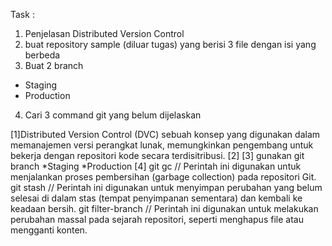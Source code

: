 
Task :
1. Penjelasan Distributed Version Control
2. buat repository sample (diluar tugas) yang berisi 3 file dengan isi yang berbeda
3. Buat 2 branch
- Staging
- Production
4. Cari 3 command git yang belum dijelaskan

[1]Distributed Version Control (DVC) sebuah konsep yang digunakan dalam memanajemen versi perangkat lunak, memungkinkan pengembang untuk bekerja dengan repositori kode secara terdisitribusi.
[2]
[3] gunakan git branch <diikuti dengan nama branch> 
*Staging
*Production
[4] git gc //  Perintah ini digunakan untuk menjalankan proses pembersihan (garbage collection) pada repositori Git.
git stash // Perintah ini digunakan untuk menyimpan perubahan yang belum selesai di dalam stas (tempat penyimpanan sementara) dan kembali ke keadaan bersih.
git filter-branch // Perintah ini digunakan untuk melakukan perubahan massal pada sejarah repositori, seperti menghapus file atau mengganti konten.


